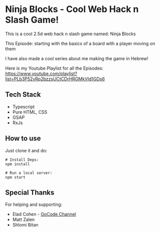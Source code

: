 # Ninja Blocks - Cool Web Hack n Slash Game!
This is a cool 2.5d web hack n slash game named: Ninja Blocks

This Episode: starting with the basics of a board with a player moving on them

I have also made a cool series about me making the game in Hebrew! 

Here is my Youtube Playlist for all the Episodes: https://www.youtube.com/playlist?list=PLb3P52vRp2bzzsUCtCDrHRGMkVld1GDs6

## Tech Stack

- Typescript
- Pure HTML, CSS
- GSAP
- RxJs

## How to use

Just clone it and do:
```
# Install Deps:
npm install

# Run a local server:
npm start
```

## Special Thanks
For helping and supporting:

- Elad Cohen - [GoCode Channel](https://www.youtube.com/channel/UCIld0affiSkmp-KkEit3S_w/featured)
- Matt Zalen
- Shlomi Bitan
